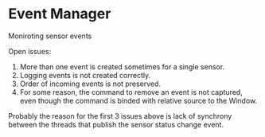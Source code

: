 # Event Manager
Moniroting sensor events

Open issues:
  1. More than one event is created sometimes for a single sensor.
  2. Logging events is not created correctly.
  3. Order of incoming events is not preserved.
  4. For some reason, the command to remove an event is not captured, even though the command is binded with relative source to the Window.
  
  Probably the reason for the first 3 issues above is lack of synchrony between the threads that publish the sensor status change event.
  
